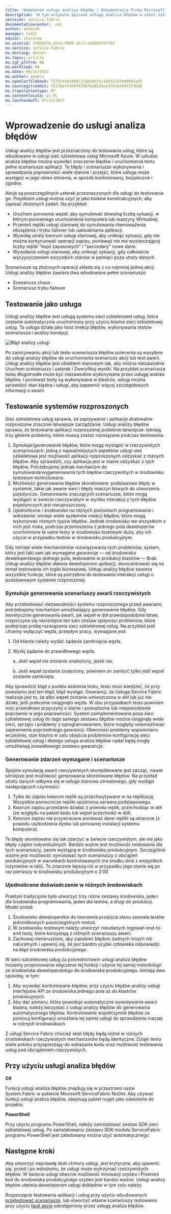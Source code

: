 ```yaml
---
title: "Omówienie usługi analiza błędów | Dokumentacja firmy Microsoft"
description: "W tym artykule opisano usługę analiza błędów w sieci szkieletowej usług dla wywołania usterek i uruchamiania scenariuszy testowania usług."
services: service-fabric
documentationcenter: .net
author: anmolah
manager: timlt
editor: vturecek
ms.assetid: 1f064276-293a-4989-a513-e0d0b9fdf703
ms.service: service-fabric
ms.devlang: dotnet
ms.topic: article
ms.tgt_pltfrm: NA
ms.workload: NA
ms.date: 06/15/2017
ms.author: anmola
ms.openlocfilehash: f275fa5d3d6d727b016e55c188321d7e68091a33
ms.sourcegitcommit: f537befafb079256fba0529ee554c034d73f36b0
ms.translationtype: MT
ms.contentlocale: pl-PL
ms.lasthandoff: 07/11/2017
---
```

# <a name="introduction-to-the-fault-analysis-service"></a>Wprowadzenie do usługi analiza błędów
Usługi analizy błędów jest przeznaczony do testowania usług, które są wbudowane w usługi sieć szkieletowa usług Microsoft Azure. W usłudze analiza błędów można wywołać znaczenie błędów i uruchomienia testu pełne scenariusze aplikacji. Te błędy i scenariusze wykonywania i sprawdzania poprawności wiele stanów i przejść, które usługa może wystąpić w jego okres istnienia, w sposób kontrolowany, bezpieczne i zgodne.

Akcje są poszczególnych usterek przeznaczonych dla usługi do testowania go. Projektant usługi można użyć je jako bloków konstrukcyjnych, aby zapisać złożonych zadań. Na przykład:

* Uruchom ponownie węzeł, aby symulować dowolną liczbę sytuacji, w którym ponownego uruchomienia komputera lub maszyny Wirtualnej.
* Przenieś repliki usługi stanowej do symulowania równoważenia obciążenia i trybu failover lub uaktualniania aplikacji.
* Wywołaj utraty kworum usługi stanowej, aby uniknąć sytuacji, gdy nie można kontynuować operacji zapisu, ponieważ nie ma wystarczającej liczby replik "kopii zapasowych" i "secondary" nowe dane.
* Wywołanie usługi stanowej, aby uniknąć sytuacji, gdy całkowicie wyczyszczeniem wszystkich stanów w pamięci poza utraty danych.

Scenariusze są złożonych operacji składa się z co najmniej jednej akcji. Usługi analizy błędów zawiera dwa wbudowane pełne scenariusze:

* Scenariusz chaos
* Scenariusz trybu failover

## <a name="testing-as-a-service"></a>Testowanie jako usługa
Usługi analizy błędów jest usługą systemu sieci szkieletowej usług, która zostanie automatycznie uruchomiony przy użyciu klastra sieci szkieletowej usług. Ta usługa działa jako host iniekcji błędów, wykonywania testów scenariusza i analizy kondycji. 

![Błąd analizy usługi][0]

Po zainicjowaniu akcji lub testu scenariusza błędów polecenia są wysyłane do usługi analizy błędów do uruchomienia scenariusz akcji lub test awarii. Usługi analizy błędów jest obiektem stanowym tak, aby można niezawodnie Uruchom scenariuszy i usterek i Zweryfikuj wyniki. Na przykład scenariusza testu długotrwałe może być niezawodnie wykonywane przez usługę analiza błędów. I ponieważ testy są wykonywane w klastrze, usługi można sprawdzić stan klastra i usługi, aby zapewnić więcej szczegółowych informacji o awarii.

## <a name="testing-distributed-systems"></a>Testowanie systemów rozproszonych
Sieć szkieletowa usług sprawia, że zapisywanie i aplikacje skalowalne rozproszone znacznie łatwiejsze zarządzanie. Usługi analizy błędów sprawia, że testowanie aplikacji rozproszonej podobnie łatwiejsze. Istnieją trzy główne problemy, które muszą zostać rozwiązane podczas testowania:

1. Symuluje/generowanie błędów, które mogą wystąpić w rzeczywistych scenariuszach: jedną z najważniejszych aspektów usługi sieć szkieletowa jest możliwość aplikacji rozproszonych odzyskać z różnych błędów. Aby sprawdzić, czy aplikacja jest w stanie odzyskać z tych błędów, Potrzebujemy jednak mechanizm do symulowania/wygenerowania tych błędów rzeczywistych w środowisku testowym kontrolowane.
2. Możliwość generowania błędów skorelowane: podstawowe błędy w systemie, takie jak awarie sieci i błędy maszyn łatwych do utworzenia pojedynczo. Generowanie znaczących scenariusze, które mogą wystąpić w świecie rzeczywistym w wyniku interakcji z tych błędów pojedynczych jest nieuproszczony.
3. Ujednolicone i środowisko na różnych poziomach programowanie i wdrożenie: istnieje wiele systemów iniekcji błędów, które mogą wykonywać różnych typów błędów. Jednak środowisko we wszystkich z nich jest niska, podczas przenoszenia z jednego pola deweloperów uruchomione te same testy w środowisku testowym duża, aby ich użycie w przypadku testów w środowisku produkcyjnym.

Gdy istnieje wiele mechanizmów rozwiązywania tych problemów, system, który jest taki sam jak wymagane gwarancje — od środowiska deweloperskiego jednego pola, testowanie w produkcji klastrów — Brak. Usługi analizy błędów ułatwia deweloperom aplikacji, skoncentrować się na temat testowania ich logiki biznesowej. Usługi analizy błędów zawiera wszystkie funkcje, które są potrzebne do testowania interakcji usługi o podstawowym systemie rozproszonej.

### <a name="simulatinggenerating-real-world-failure-scenarios"></a>Symuluje generowania scenariuszy awarii rzeczywistych
Aby przetestować niezawodności systemu rozproszonego przed awariami, potrzebujemy mechanizm umożliwiający generowanie błędów. Gdy teoretycznie generowania awarii, jak węzeł w dół prawdopodobnie łatwe, rozpoczyna się naciśnięcie ten sam zestaw spójności problemów, które podejmuje próbę rozwiązania sieci szkieletowej usług. Na przykład jeśli chcemy wyłączyć węzła, przepływ pracy, wymagane jest:

1. Od klienta należy wydać żądanie zamknięcia węzła.
2. Wyślij żądanie do prawidłowego węzła.
   
    a. Jeśli węzeł nie zostanie znaleziony, jeżeli nie.
   
    b. Jeśli węzeł zostanie znaleziony, powinien on zwrócić tylko jeśli węzeł zostanie zamknięta.

Aby sprawdzić błąd z punktu widzenia testu, testu musi wiedzieć, że przy powstaniu jest ten błąd, błąd wystąpi. Gwarancji, że Usługa Service Fabric realizuje jest to, że albo węzeł zostanie umieszczona w dół lub już nie działa, jeśli polecenie osiągnięto węzła. W obu przypadkach testu powinien móc prawidłowo przyczyny o stanie i powodzenie lub niepowodzenie poprawnie w jego poprawności. System zaimplementowana poza sieci szkieletowej usług do tego samego zestawu błędów można osiągnęła wiele sieci, sprzętu i problemy z oprogramowaniem, które mogłyby uniemożliwiać zapewnienie poprzedniego gwarancji. Obecności problemy wspomniano wcześniej, stan klastra w celu obejścia problemów konfigurację sieci szkieletowej usług i dlatego usługa analiza błędów nadal będą mogły umożliwiają prawidłowego zestawu gwarancje.

### <a name="generating-required-events-and-scenarios"></a>Generowanie zdarzeń wymagane i scenariusze
Spójnie symulację awarii rzeczywistych skomplikowane jest zacząć, nawet silniejsze jest możliwość generowania skorelowane błędów. Na przykład utraty danych odbywa się w usługa stanowa utrwalonego, gdy wystąpi następujących czynności:

1. Tylko do zapisu kworum replik są przechwytywane w na replikację. Wszystkie pomocnicze repliki opóźniona serwera podstawowego.
2. Kworum zapisu przestanie działać z powodu replik, przechodząc w dół (ze względu na pakiet kodu lub węzeł przechodzi w dół).
3. Kworum zapisu nie przywracane ponieważ dane repliki są utracone (z powodu uszkodzenia dysku lub ponownej instalacji systemu komputera).

Te błędy skorelowane się tak zdarzyć w świecie rzeczywistym, ale nie jako błędy często indywidualnych. Bardzo ważne jest możliwość testowania dla tych scenariuszy, zanim wystąpią w środowisku produkcyjnym. Szczególnie ważne jest możliwość symulować tych scenariuszy z obciążeń produkcyjnych w warunkach kontrolowanych (na środku dnia z wszystkich inżynierów w talii). To znacznie lepszą niż w przypadku jego stanie się po raz pierwszy w środowisku produkcyjnym o 2:00

### <a name="unified-experience-across-different-environments"></a>Ujednolicone doświadczenie w różnych środowiskach
Praktyki tradycyjnie była utworzyć trzy różne zestawy środowiska, jeden dla środowiska programowania, jeden dla testów, a drugi do produkcji. Model został:

1. Środowisko deweloperskie do tworzenia przejścia stanu zezwala testów jednostkowych poszczególnych metod.
2. W środowisku testowym należy utworzyć nieudanych logowań end-to-end testy, które korzystają z różnych scenariuszy awarii.
3. Zachowaj nienaruszone, aby zapobiec błędom żadnych innych niż naturalnych i upewnij się, że jest bardzo szybki człowieka odpowiedzi na błąd środowiska produkcyjnego.

W sieci szkieletowej usług za pośrednictwem usługi analiza błędów możemy proponowania włączenie tej funkcji i użycie tej samej metodologii ze środowiska deweloperskiego do środowiska produkcyjnego. Istnieją dwa sposoby, w tym:

1. Aby wywołać kontrolowane błędów, przy użyciu błędów analizy usługi interfejsów API ze środowiska jednego pola aż do klastrów produkcyjnych.
2. Aby dać pomoru, która powoduje automatyczne wywoływanie awarii klastra, należy korzystać z usługi analizy błędów do generowania automatycznego błędów. Kontrolowanie współczynnik błędów za pomocą konfiguracji umożliwia tej samej usługi do sprawdzenia inaczej w różnych środowiskach.

Z usługi Service Fabric chociaż skali błędy będą różne w różnych środowiskach rzeczywistych mechanizmów będą identyczne. Dzięki temu wiele potoku przyspieszają-do wdrażanie kodu oraz możliwość testowania usług pod obciążeniem rzeczywistych.

## <a name="using-the-fault-analysis-service"></a>Przy użyciu usługi analiza błędów
**C#**

Funkcji usługi analiza błędów znajdują się w przestrzeni nazw System.Fabric w pakiecie Microsoft.ServiceFabric NuGet. Aby używać funkcji usługi analiza błędów, obejmują pakiet nuget jako odwołanie do projektu.

**PowerShell**

Przy użyciu programu PowerShell, należy zainstalować zestaw SDK sieci szkieletowej usług. Po zainstalowaniu zestawu SDK modułu ServiceFabric programu PowerShell jest załadowany można użyć automatycznego.

## <a name="next-steps"></a>Następne kroki
Aby utworzyć naprawdę skali chmury usługi, jest krytyczne, aby upewnić się, przed i po wdrożeniu, że usługi może wytrzymać rzeczywistych błędów. W świecie usługi obecnie możliwość innowacji szybko i Przenieś kod do środowiska produkcyjnego szybko jest bardzo ważne. Usługi analizy błędów ułatwia deweloperom usługi dokładnie w tym celu należy.

Rozpoczęcie testowania aplikacji i usług przy użyciu wbudowanych [przetestować scenariusze](service-fabric-testability-scenarios.md), lub utworzyć własne scenariuszy testowania przy użyciu [fault akcje](service-fabric-testability-actions.md) udostępniony przez usługę analiza błędów.

<!--Image references-->
[0]: ./media/service-fabric-testability-overview/faultanalysisservice.png
